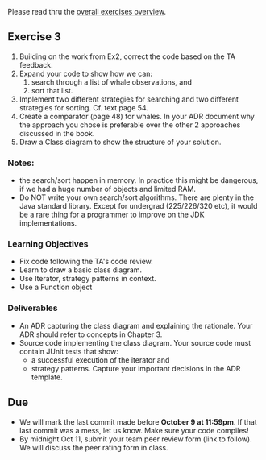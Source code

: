 Please read thru the [overall exercises overview](https://github.com/SENG330/course/blob/master/exercises/Exercises.md).

## Exercise 3
1. Building on the work from Ex2, correct the code based on the TA feedback. 
2. Expand your code to show how we can:
    1. search through a list of whale observations, and 
    2. sort that list. 
3. Implement two different strategies for searching and two different strategies for sorting. Cf. text page 54. 
4. Create a comparator (page 48) for whales. In your ADR document why the approach you chose is preferable over the
 other 2 approaches discussed in the book.
 3. Draw a Class diagram to show the structure of your solution. 

### Notes:
- the search/sort happen in memory. In practice this might be dangerous, if we had a huge number of objects and
 limited RAM.
 - Do NOT write your own search/sort algorithms. There are plenty in the Java standard library. Except for undergrad
  (225/226/320 etc), it would be a rare thing for a programmer to improve on the JDK implementations.
 
### Learning Objectives
- Fix code following the TA's code review.
- Learn to draw a basic class diagram.
- Use Iterator, strategy patterns in context.
- Use a Function object

### Deliverables

* An ADR capturing the class diagram and explaining the rationale. Your ADR should refer to concepts in Chapter 3.
* Source code implementing the class diagram. Your source code must contain JUnit tests that show: 
    - a successful execution of the iterator and 
    - strategy patterns.
Capture your important decisions in the ADR template.

## Due
- We will mark the last commit made before **October 9 at 11:59pm**. If that last commit was a mess, let us know. Make sure your code compiles!
- By midnight Oct 11, submit your team peer review form (link to follow). We will discuss the peer rating form in class.

